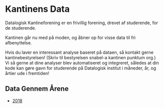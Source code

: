 # Kantinens Data

Datalogisk Kantineforening er en frivillig forening, drevet af
studerende, for de studerende.

Kantinen går nu med på moden, og åbner op for visse data til fri
afbenyttelse.

Hvis du laver en interessant analyse baseret på dataen, så kontakt
gerne kantinebestyrelsen! (Skriv til bestyrelsen snabel-a kantinen
punktum org.) Vi så gerne at dine analyser blev automatiseret og
integreret, således at din kode kan gøre gavn for studerende på
Datalogisk institut i måneder, år, og årtier ude i fremtiden!

## Data Gennem Årene

* [2018](2018)
